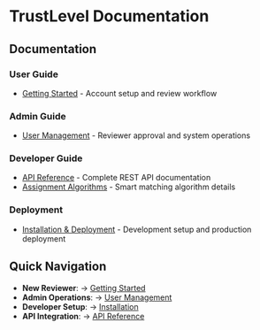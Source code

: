 # TrustLevel Documentation

## Documentation

### User Guide
- [Getting Started](./user-guide/getting-started.md) - Account setup and review workflow

### Admin Guide
- [User Management](./admin-guide/user-management.md) - Reviewer approval and system operations

### Developer Guide  
- [API Reference](./developer-guide/api-reference.md) - Complete REST API documentation
- [Assignment Algorithms](./developer-guide/algorithms.md) - Smart matching algorithm details

### Deployment
- [Installation & Deployment](./deployment/installation.md) - Development setup and production deployment

## Quick Navigation
- **New Reviewer**: → [Getting Started](./user-guide/getting-started.md)
- **Admin Operations**: → [User Management](./admin-guide/user-management.md)  
- **Developer Setup**: → [Installation](./deployment/installation.md)
- **API Integration**: → [API Reference](./developer-guide/api-reference.md)